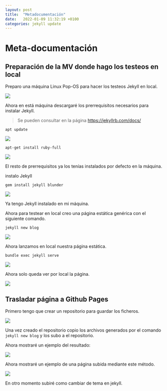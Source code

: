 ```yaml
---
layout: post
title:  "Metadocumentación"
date:   2022-01-09 11:32:19 +0100
categories: jekyll update
---
```

# Meta-documentación

## Preparación de la MV donde hago los testeos en local

Preparo una máquina Linux Pop-OS para hacer los testeos Jekyll en local.

![](https://github.com/MaTthewSsD/Fotos/blob/main/Screenshot_10.png?raw=true)

Ahora en está máquina descargaré los prerrequisitos necesarios para instalar Jekyll.

> Se pueden consultar en la página https://jekyllrb.com/docs/

`apt update`

![](https://github.com/MaTthewSsD/Fotos/blob/main/Screenshot_1.png?raw=true)

`apt-get install ruby-full`

![](https://github.com/MaTthewSsD/Fotos/blob/main/2.png?raw=true)

El resto de prerrequisitos ya los tenías instalados por defecto en la máquina.

instalo Jekyll

`gem install jekyll blunder`

![](https://github.com/MaTthewSsD/Fotos/blob/main/3.png?raw=true)

Ya tengo Jekyll instalado en mi máquina.

Ahora para testear en local creo una página estática genérica con el siguiente comando.

`jekyll new blog`

![](https://github.com/MaTthewSsD/Fotos/blob/main/4.png?raw=true)

Ahora lanzamos en local nuestra página estática.

`bundle exec jekyll serve`

![](https://github.com/MaTthewSsD/Fotos/blob/main/5.png?raw=true)

Ahora solo queda ver por local la página.

![](https://github.com/MaTthewSsD/Fotos/blob/main/6.png?raw=true)
## Trasladar página a Github Pages

Primero tengo que crear un repositorio para guardar los ficheros.

![](https://github.com/MaTthewSsD/Fotos/blob/main/7.png?raw=true)

Una vez creado el repositorio copio los archivos generados por el comando `jekyll new blog` y los subo a el repositorio.

Ahora mostraré un ejemplo del resultado:

![](https://github.com/MaTthewSsD/Fotos/blob/main/8.png?raw=true)

Ahora mostraré un ejemplo de una página subida mediante este método.

![](https://github.com/MaTthewSsD/Fotos/blob/main/9.png?raw=true)

En otro momento subiré como cambiar de tema en jekyll.
